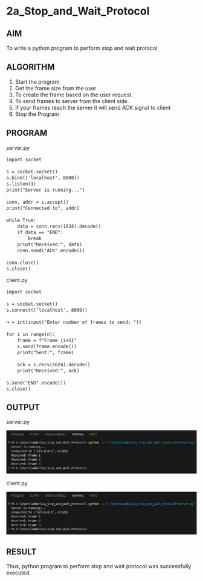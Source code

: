 # 2a_Stop_and_Wait_Protocol
## AIM 
To write a python program to perform stop and wait protocol
## ALGORITHM
1. Start the program.
2. Get the frame size from the user
3. To create the frame based on the user request.
4. To send frames to server from the client side.
5. If your frames reach the server it will send ACK signal to client
6. Stop the Program
## PROGRAM

server.py
```
import socket

s = socket.socket()
s.bind(('localhost', 8000))
s.listen(1)
print("Server is running...")

conn, addr = s.accept()
print("Connected to", addr)

while True:
    data = conn.recv(1024).decode()
    if data == "END":
        break
    print("Received:", data)
    conn.send("ACK".encode())

conn.close()
s.close()
```
client.py
```
import socket

s = socket.socket()
s.connect(('localhost', 8000))

n = int(input("Enter number of frames to send: "))

for i in range(n):
    frame = f"Frame {i+1}"
    s.send(frame.encode())
    print("Sent:", frame)

    ack = s.recv(1024).decode()
    print("Received:", ack)

s.send("END".encode())
s.close()
```
## OUTPUT

server.py

![alt text](<Screenshot 2025-05-20 164552.png>)

client.py

![alt text](<Screenshot 2025-05-20 164552.png>)


## RESULT
Thus, python program to perform stop and wait protocol was successfully executed.
